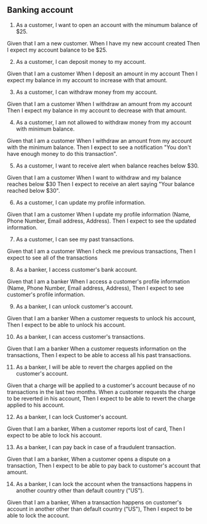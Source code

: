 Banking account
-------------------------

1) As a customer, I want to open an account with the minumum balance of $25.

Given that I am a new customer.
When I have my new account created
Then I expect my account balance to be $25.

2) As a customer, I can deposit money to my account.

Given that I am a customer
When I deposit an amount in my account
Then I expect my balance in my account to increase with that amount.

3) As a customer, I can withdraw money from my account.

Given that I am a customer
When I withdraw an amount from my account
Then I expect my balance in my account to decrease with that amount.

4) As a customer, I am not allowed to withdraw money from my account with minimum balance.

Given that I am a customer
When I withdraw an amount from my account with the minimum balance.
Then I expect to see a notification "You don't have enough money to do this transaction".

5) As a customer, I want to receive alert when balance reaches below $30.

Given that I am a customer
When I want to withdraw and my balance reaches below $30
Then I expect to receive an alert saying "Your balance reached below $30".

6) As a customer, I can update my profile information.

Given that I am a customer
When I update my profile information (Name, Phone Number, Email address, Address).
Then I expect to see the updated information.

7) As a customer, I can see my past transactions.

Given that I am a customer
When I check me previous transactions,
Then I expect to see all of the transactions

8) As a banker, I access customer's bank account.

Given that I am a banker
When I access a customer's profile information (Name, Phone Number, Email address, Address),
Then I expect to see customer's profile information.

9) As a banker, I can unlock customer's account.

Given that I am a banker
When a customer requests to unlock his account,
Then I expect to be able to unlock his account.

10) As a banker, I can access customer's transactions.

Given that I am a banker
When a customer requests information on the transactions,
Then I expect to be able to access all his past transactions.

11) As a banker, I will be able to revert the charges applied on the customer's account.

Given that a charge will be applied to a customer's account because of no transactions in the last two months.
When a customer requests the charge to be reverted in his account,
Then I expect to be able to revert the charge applied to his account.

12) As a banker, I can lock Customer's account.

Given that I am a banker, 
When a customer reports lost of card,
Then I expect to be able to lock his account.

13) As a banker, I can pay back in case of a fraudulent transaction.

Given that I am a banker,
When a customer opens a dispute on a transaction,
Then I expect to be able to pay back to customer's account that amount.

14) As a banker, I can lock the account when the transactions happens in another country other than default country ("US").

Given that I am a banker,
When a transaction happens on customer's account in another other than default country ("US"),
Then I expect to be able to lock the account.
 